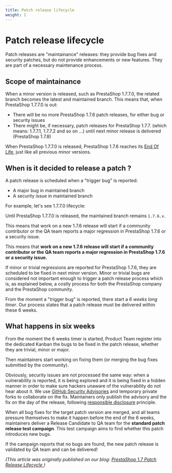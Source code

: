 ```yaml
---
title: Patch release lifecycle
weight: 1
---
```


# Patch release lifecycle

Patch releases are "maintainance" releases: they provide bug fixes and security patches, but do not provide enhancements or new features. They are part of a necessary maintenance process.

## Scope of maintainance

When a minor version is released, such as PrestaShop 1.7.7.0, the related branch becomes the latest and maintained branch.
This means that, when PrestaShop 1.7.7.0 is out:

- There will be no more PrestaShop 1.7.6 patch releases, for either bug or security issues
- There might be, if necessary, patch releases for PrestaShop 1.7.7. (which means: 1.7.7.1, 1.7.7.2 and so on ...) until next minor release is delivered (PrestaShop 1.7.8)

When PrestaShop 1.7.7.0 is released, PrestaShop 1.7.6 reaches its [End Of Life](https://en.wikipedia.org/wiki/End-of-life_(product)), just like all previous minor versions.

## When is it decided to release a patch ?

A patch release is scheduled when a "trigger bug" is reported:

- A major bug in maintained branch
- A security issue in maintained branch

For example, let's see 1.7.7.0 lifecycle:

Until PrestaShop 1.7.7.0 is released, the maintained branch remains `1.7.6.x`.

This means that work on a new 1.7.6 release will start if a community contributor or the QA team reports a major regression in PrestaShop 1.7.6 or a security issue.

This means that **work on a new 1.7.6 release will start if a community contributor or the QA team reports a major regression in PrestaShop 1.7.6 or a security issue.**

If minor or trivial regressions are reported for PrestaShop 1.7.6, they are scheduled to be fixed in next minor version. Minor or trivial bugs are considered not important enough to trigger a patch release process which is, as explained below, a costly process for both the PrestaShop company and the PrestaShop community.

From the moment a "trigger bug" is reported, there start a *6 weeks long timer*. Our process states that a patch release must be delivered within these 6 weeks.

## What happens in six weeks

From the moment the 6 weeks timer is started, Product Team register into the dedicated Kanban the bugs to be fixed in the patch release, whether they are trivial, minor or major.

Then maintainers start working on fixing them (or merging the bug fixes submitted by the community).

Obviously, security issues are not processed the same way: when a vulnerability is reported, it is being explored and it is being fixed in a hidden manner in order to make sure hackers unaware of the vulnerability do not hear about it. We use [GitHub Security Advisories](https://help.github.com/en/github/managing-security-vulnerabilities/about-github-security-advisories) and temporary private forks to collaborate on the fix. Maintainers only publish the advisory and the fix on the day of the release, following [responsible disclosure](https://en.wikipedia.org/wiki/Responsible_disclosure) principle.

When all bug fixes for the target patch version are merged, and all teams pressure themselves to make it happen before the end of the 6 weeks, maintainers deliver a Release Candidate to QA team for the **standard patch release test campaign**. This test campaign aims to find whether this patch introduces new bugs.

If the campaign reports that no bugs are found, the new patch release is validated by QA team and can be delivered!


_(This article was originally published on our blog: [PrestaShop 1.7 Patch Release Lifecycle
](https://build.prestashop-project.org/news/ps17-minor-release-lifecycle/))_
